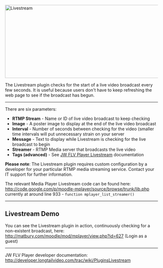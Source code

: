 

<p><img src='http://matbury.com/tutorials/mplayer-docs/mplayer_livestream.gif' alt='Livestream' width='857' height='241' /></p>

The Livestream plugin checks for the start of a live video broadcast every few seconds. It is useful because users don't have to keep refreshing the web page to see if the broadcast has begun.


---


There are six parameters:

  * **RTMP Stream** - Name or ID of live video broadcast to keep checking
  * **Image** - A poster image to display at the end of the live video broadcast
  * **Interval** - Number of seconds between checking for the video (smaller time intervals will put unnecessary strain on your server
  * **Message** - Text to display while Livestream is checking for the live broadcast to begin
  * **Streamer** - RTMP Media server that broadcasts the live video
  * **Tags (advanced)** - See [JW FLV Player Livestream](http://developer.longtailvideo.com/trac/wiki/PluginsLivestream) documentation

**Please note**: The Livestream plugin requires custom configuration by a developer for your particular RTMP media streaming service. Contact your IT support for further information.

The relevant Media Player Livestream code can be found here: http://code.google.com/p/moodle-mplayer/source/browse/trunk/lib.php currently at around line 933 - `function mplayer_list_streamer()`


---


## Livestream Demo ##

You can see the Livestream plugin in action, continuously checking for a non-existent broadcast, here: http://matbury.com/moodle/mod/mplayer/view.php?id=627 (Login as a guest)


---


JW FLV Player developer documentation: http://developer.longtailvideo.com/trac/wiki/PluginsLivestream